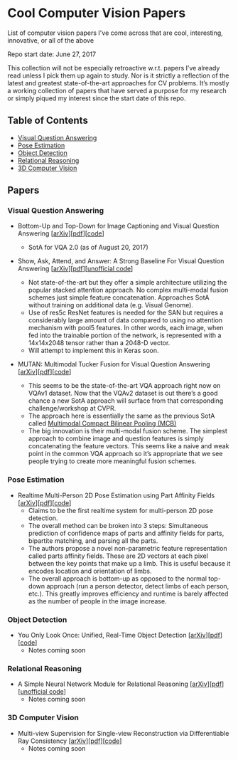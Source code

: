 # Cool Computer Vision Papers
List of computer vision papers I've come across that are cool, interesting, innovative, or all of the above

Repo start date: June 27, 2017

This collection will not be especially retroactive w.r.t. papers I’ve already read unless I pick them up again to study. Nor is it strictly a reflection of the latest and greatest state-of-the-art approaches for CV problems. It’s mostly a working collection of papers that have served a purpose for my research or simply piqued my interest since the start date of this repo.

## Table of Contents
* [Visual Question Answering](#visual-question-answering)
* [Pose Estimation](#pose-estimation)
* [Object Detection](#object-detection)
* [Relational Reasoning](#relational-reasoning)
* [3D Computer Vision](#3d-computer-vision)

## Papers

### Visual Question Answering
* Bottom-Up and Top-Down for Image Captioning and Visual Question Answering [[arXiv](https://arxiv.org/abs/1707.07998v2)][[pdf](https://arxiv.org/pdf/1707.07998v2.pdf)][[code](https://github.com/peteanderson80/bottom-up-attention)]
  * SotA for VQA 2.0 (as of August 20, 2017)

* Show, Ask, Attend, and Answer: A Strong Baseline For Visual Question Answering [[arXiv](https://arxiv.org/abs/1704.03162)][[pdf](https://arxiv.org/pdf/1704.03162.pdf)][[unofficial code](https://github.com/adamcasson/show_ask_attend_answer)]
  * Not state-of-the-art but they offer a simple architecture utilizing the popular stacked attention approach. No complex multi-modal fusion schemes just simple feature concatenation. Approaches SotA without training on additional data (e.g. Visual Genome).
  * Use of res5c ResNet features is needed for the SAN but requires a considerably large amount of data compared to using no attention mechanism with pool5 features. In other words, each image, when fed into the trainable portion of the network, is represented with a 14x14x2048 tensor rather than a 2048-D vector.
  * Will attempt to implement this in Keras soon.

* MUTAN: Multimodal Tucker Fusion for Visual Question Answering [[arXiv](https://arxiv.org/abs/1705.06676)][[pdf](https://arxiv.org/pdf/1705.06676.pdf)][[code](https://github.com/Cadene/vqa.pytorch)]
  * This seems to be the state-of-the-art VQA approach right now on VQAv1 dataset. Now that the VQAv2 dataset is out there’s a good chance a new SotA approach will surface from that corresponding challenge/workshop at CVPR.
  * The approach here is essentially the same as the previous SotA called [Multimodal Compact Bilinear Pooling (MCB)](https://arxiv.org/abs/1606.01847)
  * The big innovation is their multi-modal fusion scheme. The simplest approach to combine image and question features is simply concatenating the feature vectors. This seems like a naive and weak point in the common VQA approach so it’s appropriate that we see people trying to create more meaningful fusion schemes.

### Pose Estimation
* Realtime Multi-Person 2D Pose Estimation using Part Affinity Fields [[arXiv](https://arxiv.org/abs/1611.08050)][[pdf](https://arxiv.org/pdf/1611.08050.pdf)][[code](https://github.com/ZheC/Realtime_Multi-Person_Pose_Estimation)]
  * Claims to be the first realtime system for multi-person 2D pose detection.
  * The overall method can be broken into 3 steps: Simultaneous prediction of confidence maps of parts and affinity fields for parts, bipartite matching, and parsing all the parts.
  * The authors propose a novel non-parametric feature representation called parts affinity fields. These are 2D vectors at each pixel between the key points that make up a limb. This is useful because it encodes location and orientation of limbs.
  * The overall approach is bottom-up as opposed to the normal top-down approach (run a person detector, detect limbs of each person, etc.). This greatly improves efficiency and runtime is barely affected as the number of people in the image increase.

### Object Detection
* You Only Look Once: Unified, Real-Time Object Detection [[arXiv](https://arxiv.org/abs/1506.02640)][[pdf](https://arxiv.org/pdf/1506.02640.pdf)][[code](https://pjreddie.com/darknet/yolo/)]
  * Notes coming soon

### Relational Reasoning
* A Simple Neural Network Module for Relational Reasoning [[arXiv](https://arxiv.org/abs/1706.01427)][[pdf](https://arxiv.org/pdf/1706.01427.pdf)][[unofficial code](https://github.com/kimhc6028/relational-networks)]
  * Notes coming soon

### 3D Computer Vision
* Multi-view Supervision for Single-view Reconstruction via Differentiable Ray Consistency [[arXiv](https://arxiv.org/abs/1704.06254)][[pdf](https://arxiv.org/pdf/1704.06254.pdf)][[code](https://github.com/shubhtuls/drc)]
  * Notes coming soon